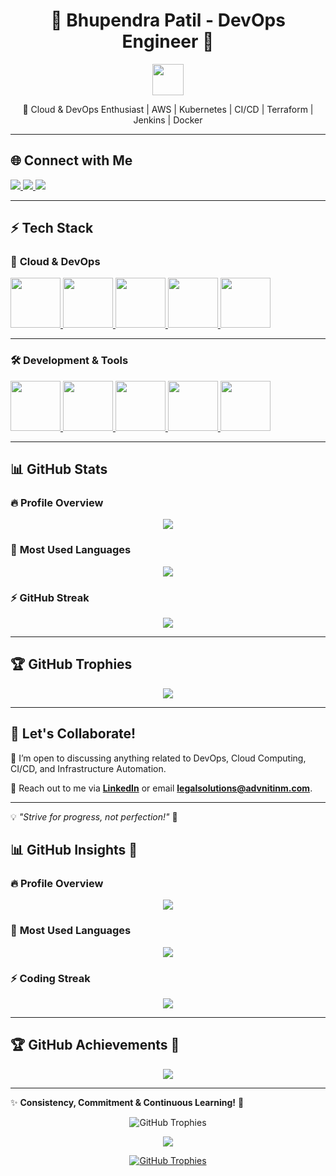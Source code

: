 <h1 align="center">🚀 Bhupendra Patil - DevOps Engineer 🚀</h1>

<p align="center">
  <img src="https://media.giphy.com/media/hvRJCLFzcasrR4ia7z/giphy.gif" width="50px">
</p>

<p align="center">
  🔹 Cloud & DevOps Enthusiast | AWS | Kubernetes | CI/CD | Terraform | Jenkins | Docker
</p>

---

## 🌐 Connect with Me  

<p float="left">
  <a href="https://www.linkedin.com/in/bhupendra-devops-engineer" target="_blank">
    <img src="https://img.shields.io/badge/LinkedIn-%230077B5.svg?style=for-the-badge&logo=linkedin&logoColor=white" />
  </a>

  <a href="https://github.com/NucleusCloudX" target="_blank">
    <img src="https://img.shields.io/badge/GitHub-%23181717.svg?style=for-the-badge&logo=github&logoColor=white" />
  </a>

  <a href="mailto:legalsolutions@advnitinm.com">
    <img src="https://img.shields.io/badge/Email-D14836?style=for-the-badge&logo=gmail&logoColor=white" />
  </a>
</p>

---

## ⚡ Tech Stack  

### 🚀 **Cloud & DevOps**
<p float="left">
  <a href="https://aws.amazon.com/" target="_blank">
    <img src="https://upload.wikimedia.org/wikipedia/commons/9/93/Amazon_Web_Services_Logo.svg" height="80" />
  </a>

  <a href="https://kubernetes.io/" target="_blank">
    <img src="https://upload.wikimedia.org/wikipedia/commons/3/39/Kubernetes_logo_without_workmark.svg" height="80" />
  </a>

  <a href="https://www.docker.com/" target="_blank">
    <img src="https://www.vectorlogo.zone/logos/docker/docker-icon.svg" height="80" />
  </a>

  <a href="https://www.jenkins.io/" target="_blank">
    <img src="https://www.vectorlogo.zone/logos/jenkins/jenkins-icon.svg" height="80" />
  </a>

  <a href="https://www.terraform.io/" target="_blank">
    <img src="https://www.vectorlogo.zone/logos/terraformio/terraformio-icon.svg" height="80" />
  </a>
</p>

---

### 🛠️ **Development & Tools**  
<p float="left">
  <a href="https://www.linux.org/" target="_blank">
    <img src="https://upload.wikimedia.org/wikipedia/commons/a/ab/Linux_Logo_in_Linux_Libertine_Font.svg" height="80" />
  </a>

  <a href="https://www.python.org/" target="_blank">
    <img src="https://www.vectorlogo.zone/logos/python/python-icon.svg" height="80" />
  </a>

  <a href="https://www.gnu.org/software/bash/" target="_blank">
    <img src="https://www.vectorlogo.zone/logos/gnu_bash/gnu_bash-icon.svg" height="80" />
  </a>

  <a href="https://www.mysql.com/" target="_blank">
    <img src="https://www.vectorlogo.zone/logos/mysql/mysql-official.svg" height="80" />
  </a>

  <a href="https://grafana.com/" target="_blank">
    <img src="https://www.vectorlogo.zone/logos/grafana/grafana-icon.svg" height="80" />
  </a>
</p>

---

## 📊 GitHub Stats  

### 🔥 **Profile Overview**
<p align="center">
  <img src="https://github-readme-stats.vercel.app/api?username=NucleusCloudX&show_icons=true&theme=radical" />
</p>

### 🚀 **Most Used Languages**
<p align="center">
  <img src="https://github-readme-stats.vercel.app/api/top-langs/?username=NucleusCloudX&layout=compact&theme=radical" />
</p>

### ⚡ **GitHub Streak**
<p align="center">
  <img src="https://github-readme-streak-stats.herokuapp.com/?user=NucleusCloudX&theme=radical" />
</p>

---

## 🏆 **GitHub Trophies**  
<p align="center">
  <img src="https://github-profile-trophy.vercel.app/?username=NucleusCloudX&theme=radical&margin-w=6&margin-h=6" />
</p>

---

## 🎯 **Let's Collaborate!**  
💬 I’m open to discussing anything related to DevOps, Cloud Computing, CI/CD, and Infrastructure Automation.  

📩 Reach out to me via **[LinkedIn](https://www.linkedin.com/in/bhupendra-devops-engineer)** or email **[legalsolutions@advnitinm.com](mailto:legalsolutions@advnitinm.com)**.

---

💡 _"Strive for progress, not perfection!"_ 🚀  




## 📊 GitHub Insights 🚀  

### 🔥 **Profile Overview**  
<p align="center">
  <img src="https://github-readme-stats.vercel.app/api?username=NucleusCloudX&show_icons=true&theme=tokyonight&hide_border=true&bg_color=0D1117" />
</p>

### 🚀 **Most Used Languages**  
<p align="center">
  <img src="https://github-readme-stats.vercel.app/api/top-langs/?username=NucleusCloudX&layout=compact&theme=tokyonight&hide_border=true&bg_color=0D1117" />
</p>

### ⚡ **Coding Streak**  
<p align="center">
  <img src="https://github-readme-streak-stats.herokuapp.com/?user=NucleusCloudX&theme=tokyonight&hide_border=true&background=0D1117" />
</p>

---

## 🏆 **GitHub Achievements** 🏅  
<p align="center">
  <img src="https://github-profile-trophy.vercel.app/?username=NucleusCloudX&theme=onedark&margin-w=15&margin-h=15&no-frame=true" />
</p>

---

✨ **Consistency, Commitment & Continuous Learning!** 🚀


<p align="center">
  <img src="https://github-profile-trophy.vercel.app/?username=NucleusCloudX&theme=radical&margin-w=12&margin-h=12" alt="GitHub Trophies" />
</p>

<p align="center">
  <img src="https://github-profile-trophy.vercel.app/?username=NucleusCloudX&theme=algolia&no-bg=true&no-frame=true&column=7&margin-w=5&margin-h=5" />
</p>


<p align="center">
  <a href="https://github.com/NucleusCloudX">
    <img src="https://github-profile-trophy.vercel.app/?username=NucleusCloudX&theme=onedark&margin-w=10&margin-h=10&column=6" alt="GitHub Trophies" />
  </a>
</p>

